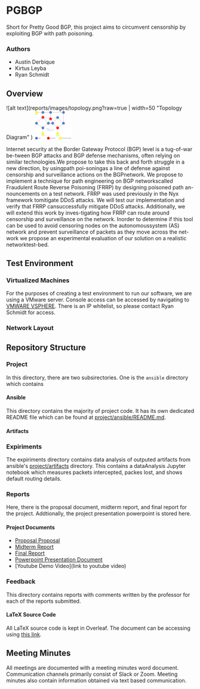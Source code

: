 # PGBGP

Short for Pretty Good BGP, this project aims to circumvent censorship by exploiting BGP with path poisoning.

### Authors
- Austin Derbique
- Kirtus Leyba
- Ryan Schmidt

## Overview

![alt text](reports/images/topology.png?raw=true | width=50 "Topology Diagram" )
<img src="reports/images/topology.png" width="100">

Internet security at the Border Gateway Protocol (BGP) level is a tug-of-war be-tween BGP attacks and BGP defense mechanisms, often relying on similar technologies.We propose to take this back and forth struggle in a new direction, by usingpath poi-soningas  a  line  of  defense  against  censorship  and  surveillance  actions  on  the  BGPnetwork.  We propose to implement a technique for path engineering on BGP networkscalled  Fraudulent  Route  Reverse  Poisoning  (FRRP)  by  designing  poisoned  path  an-nouncements on a test network.  FRRP was used previously in the Nyx framework tomitigate DDoS attacks.  We will test our implementation and verify that FRRP cansuccessfully mitigate DDoS attacks.  Additionally, we will extend this work by inves-tigating how FRRP can route around censorship and surveillance on the network.  Inorder to determine if this tool can be used to avoid censoring nodes on the autonomoussystem (AS) network and prevent surveillance of packets as they move across the net-work  we  propose  an  experimental  evaluation  of  our  solution  on  a  realistic  networktest-bed.

## Test Environment

### Virtualized Machines
For the purposes of creating a test environment to run our software, we are using a VMware server. Console access can be accessed by navigating to [VMWARE VSPHERE](https://max300.skizzerz.net/). There is an IP whitelist, so please contact Ryan Schmidt for access.
### Network Layout 

## Repository Structure

### Project
In this directory, there are two subsirectories. One is the `ansible` directory which contains 

#### Ansible
This directory contains the majority of project code. It has its own dedicated README file which can be found at [project/ansible/README.md](project/ansible/README.md). 
#### Artifacts

### Expiriments
The expiriments directory contains data analysis of outputed artifacts from ansible's [project/artifacts](project/artifacts) directory. This contains a dataAnalysis Jupyter notebook which measures packets intercepted, packes lost, and shows default routing details.

### Reports
Here, there is the proposal document, midterm report, and final report for the project. Addtionally, the project presentation powerpoint is stored here.

#### Project Documents
- [Proposal Proposal](reports/project_proposal.pdf)
- [Midterm Report](reports/midterm_report.pdf)
- [Final Report](reports/final_report.pdf)
- [Powerpoint Presentation Document](reports/presentation.pptx)
- [Youtube Demo Video](link to youtube video)
### Feedback
This directory contains reports with comments written by the professor for each of the reports submitted.

#### LaTeX Source Code
All LaTeX source code is kept in Overleaf. The document can be accessing using [this link](https://www.overleaf.com/project/60105ed23680dbbf31f56a52).
## Meeting Minutes
All meetings are documented with a meeting minutes word document. Communication channels primarily consist of Slack or Zoom. Meeting minutes also contain information obtained via text based communication. 
